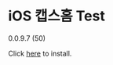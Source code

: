 # iOS 캡스홈 Test

0.0.9.7 (50)

Click [here](itms-services://?action=download-manifest&url=https://dl.dropboxusercontent.com/s/5ws39miprfnpotj/ADTCapsHomeApp.plist) to install.

